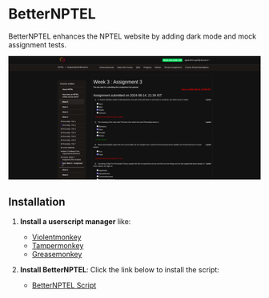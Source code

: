 # BetterNPTEL

BetterNPTEL enhances the NPTEL website by adding dark mode and mock assignment tests.

![Preview image](https://github.com/ujjujjuj/BetterNPTEL/blob/master/img/preview.png?raw=true)

## Installation

1. **Install a userscript manager** like:

   - [Violentmonkey](https://violentmonkey.github.io/)
   - [Tampermonkey](https://www.tampermonkey.net/)
   - [Greasemonkey](https://addons.mozilla.org/en-US/firefox/addon/greasemonkey/)

2. **Install BetterNPTEL**: Click the link below to install the script:
   - [BetterNPTEL Script](https://github.com/ujjujjuj/BetterNPTEL/raw/refs/heads/master/better-nptel.user.js)
